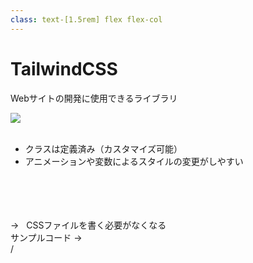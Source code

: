 ```yaml
---
class: text-[1.5rem] flex flex-col
---
```


# TailwindCSS
Webサイトの開発に使用できるライブラリ

<img src="/svg/tailwindcss.svg" class="absolute top-8 right-14 w-[80px]" />

<br />
<br />

- クラスは定義済み（カスタマイズ可能）
- アニメーションや変数によるスタイルの変更がしやすい

<br />
<br />
<br />
<br />

<div v-click="1">
  → &nbsp; <span class="text-red-500 text-3xl">CSSファイルを書く必要がなくなる</span>
</div>

<div v-click="2" class="absolute bottom-16 right-14">
サンプルコード →
</div>

<div
  class="absolute bottom-[1rem] right-[1rem] text-[1rem]"
>
  <SlideCurrentNo /> / <SlidesTotal />
</div>